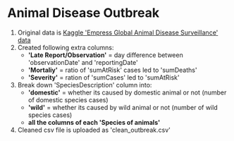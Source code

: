# Animal Disease Outbreak

1. Original data is [Kaggle 'Empress Global Animal Disease Surveillance' data](https://www.kaggle.com/tentotheminus9/empres-global-animal-disease-surveillance)
2. Created following extra columns:
   - **'Late Report/Observation'** = day difference between 'observationDate' and 'reportingDate'
   - **'Mortaliy'** = ratio of 'sumAtRisk' cases led to 'sumDeaths'
   - **'Severity'** = ration of 'sumCases' led to 'sumAtRisk'
3. Break down 'SpeciesDescription' column into:
   - **'domestic'** = whether its caused by domestic animal or not (number of domestic species cases)
   - **'wild'** = whether its caused by wild animal or not (number of wild species cases)
   - **all the columns of each 'Species of animals'**
4. Cleaned csv file is uploaded as 'clean_outbreak.csv'
